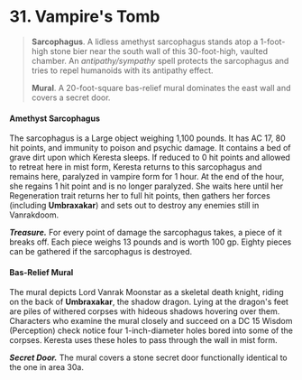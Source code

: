 # 31. Vampire's Tomb

>**Sarcophagus**. A lidless amethyst sarcophagus stands atop a 1-foot-high stone bier near the south wall of this 30-foot-high, vaulted chamber. An *antipathy/sympathy* spell protects the sarcophagus and tries to repel humanoids with its antipathy effect.
>
>**Mural**. A 20-foot-square bas-relief mural dominates the east wall and covers a secret door.
>

#### Amethyst Sarcophagus

The sarcophagus is a Large object weighing 1,100 pounds. It has AC 17, 80 hit points, and immunity to poison and psychic damage. It contains a bed of grave dirt upon which Keresta sleeps. If reduced to 0 hit points and allowed to retreat here in mist form, Keresta returns to this sarcophagus and remains here, paralyzed in vampire form for 1 hour. At the end of the hour, she regains 1 hit point and is no longer paralyzed. She waits here until her Regeneration trait returns her to full hit points, then gathers her forces (including **Umbraxakar**) and sets out to destroy any enemies still in Vanrakdoom.

***Treasure.*** For every point of damage the sarcophagus takes, a piece of it breaks off. Each piece weighs 13 pounds and is worth 100 gp. Eighty pieces can be gathered if the sarcophagus is destroyed.

#### Bas-Relief Mural

The mural depicts Lord Vanrak Moonstar as a skeletal death knight, riding on the back of **Umbraxakar**, the shadow dragon. Lying at the dragon's feet are piles of withered corpses with hideous shadows hovering over them. Characters who examine the mural closely and succeed on a DC 15 Wisdom (Perception) check notice four 1-inch-diameter holes bored into some of the corpses. Keresta uses these holes to pass through the wall in mist form.

***Secret Door.*** The mural covers a stone secret door functionally identical to the one in area 30a.